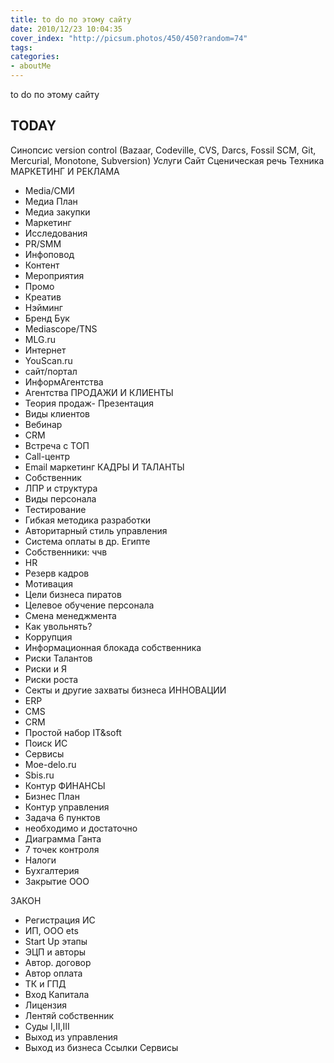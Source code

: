 ```yaml
---
title: to do по этому сайту
date: 2010/12/23 10:04:35
cover_index: "http://picsum.photos/450/450?random=74"
tags:
categories:
- aboutMe
---
```

to do по этому сайту
<!-- more -->
## TODAY
Синопсис
version control (Bazaar, Codeville, CVS, Darcs, Fossil SCM, Git, Mercurial, Monotone, Subversion)
Услуги
Сайт
Сценическая речь
Техника
МАРКЕТИНГ И РЕКЛАМА
- Media/СМИ
- Медиа План
- Медиа закупки
- Маркетинг
- Исследования
- PR/SMM
- Инфоповод
- Контент
- Мероприятия
- Промо
- Креатив
- Нэйминг
- Бренд  Бук
- Mediascope/TNS
- MLG.ru
- Интернет
- YouScan.ru
- сайт/портал
- ИнформАгентства
- Агентства
ПРОДАЖИ И КЛИЕНТЫ
- Теория продаж- Презентация
- Виды  клиентов
- Вебинар
- CRM
- Встреча с ТОП
- Call-центр
- Email маркетинг
КАДРЫ И ТАЛАНТЫ
- Собственник
- ЛПР и структура
- Виды  персонала
- Тестирование
- Гибкая  методика разработки
- Авторитарный  стиль управления
- Система оплаты  в др. Египте
- Собственники: ччв
- HR
- Резерв кадров
- Мотивация
- Цели бизнеса пиратов
- Целевое обучение персонала
- Смена менеджмента
- Как увольнять?
- Коррупция
- Информационная блокада собственника
- Риски Талантов
- Риски и Я
- Риски роста
- Секты и другие захваты бизнеса
ИННОВАЦИИ
- ERP
- CMS
- CRM
- Простой набор IT&amp;soft
- Поиск ИС
- Сервисы
- Moe-delo.ru
- Sbis.ru
- Контур
ФИНАНСЫ
- Бизнес План
- Контур управления
- Задача 6 пунктов
- необходимо и достаточно
- Диаграмма Ганта
- 7 точек контроля
- Налоги
- Бухгалтерия
- Закрытие ООО
 
ЗАКОН
- Регистрация ИС
- ИП, ООО ets
- Start Up этапы
- ЭЦП и авторы
- Автор. договор
- Автор оплата
- ТК и ГПД
- Вход Капитала
- Лицензия
- Лентяй собственник
- Суды I,II,III
- Выход из управления
- Выход из бизнеса
Ссылки
Сервисы
